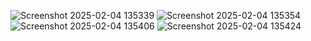 ![Screenshot 2025-02-04 135339](https://github.com/user-attachments/assets/aa7cc979-cfe8-49b3-8155-045649b6f425)
![Screenshot 2025-02-04 135354](https://github.com/user-attachments/assets/f7a0d4d5-fcd1-49f5-89bb-15b9d2bc4b54)
![Screenshot 2025-02-04 135406](https://github.com/user-attachments/assets/9a66a122-1ec1-44e4-aa6d-2ab870292979)
![Screenshot 2025-02-04 135424](https://github.com/user-attachments/assets/580df5ed-e9f4-4b20-b047-0357513201b0)
